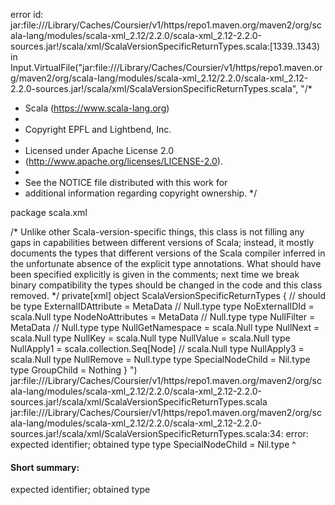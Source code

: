 error id: jar:file://<HOME>/Library/Caches/Coursier/v1/https/repo1.maven.org/maven2/org/scala-lang/modules/scala-xml_2.12/2.2.0/scala-xml_2.12-2.2.0-sources.jar!/scala/xml/ScalaVersionSpecificReturnTypes.scala:[1339..1343) in Input.VirtualFile("jar:file://<HOME>/Library/Caches/Coursier/v1/https/repo1.maven.org/maven2/org/scala-lang/modules/scala-xml_2.12/2.2.0/scala-xml_2.12-2.2.0-sources.jar!/scala/xml/ScalaVersionSpecificReturnTypes.scala", "/*
 * Scala (https://www.scala-lang.org)
 *
 * Copyright EPFL and Lightbend, Inc.
 *
 * Licensed under Apache License 2.0
 * (http://www.apache.org/licenses/LICENSE-2.0).
 *
 * See the NOTICE file distributed with this work for
 * additional information regarding copyright ownership.
 */

package scala.xml

/*
 Unlike other Scala-version-specific things, this class is not filling any gaps in capabilities
 between different versions of Scala; instead, it mostly documents the types that different versions of the
 Scala compiler inferred in the unfortunate absence of the explicit type annotations.
 What should have been specified explicitly is given in the comments;
 next time we break binary compatibility the types should be changed in the code and this class removed.
 */
private[xml] object ScalaVersionSpecificReturnTypes { // should be
  type ExternalIDAttribute = MetaData                 // Null.type
  type NoExternalIDId = scala.Null
  type NodeNoAttributes = MetaData                    // Null.type
  type NullFilter = MetaData                          // Null.type
  type NullGetNamespace = scala.Null
  type NullNext = scala.Null
  type NullKey = scala.Null
  type NullValue = scala.Null
  type NullApply1 = scala.collection.Seq[Node]        // scala.Null
  type NullApply3 = scala.Null
  type NullRemove = Null.type
  type SpecialNodeChild = Nil.type
  type GroupChild = Nothing
}
")
jar:file://<HOME>/Library/Caches/Coursier/v1/https/repo1.maven.org/maven2/org/scala-lang/modules/scala-xml_2.12/2.2.0/scala-xml_2.12-2.2.0-sources.jar!/scala/xml/ScalaVersionSpecificReturnTypes.scala
jar:file://<HOME>/Library/Caches/Coursier/v1/https/repo1.maven.org/maven2/org/scala-lang/modules/scala-xml_2.12/2.2.0/scala-xml_2.12-2.2.0-sources.jar!/scala/xml/ScalaVersionSpecificReturnTypes.scala:34: error: expected identifier; obtained type
  type SpecialNodeChild = Nil.type
  ^
#### Short summary: 

expected identifier; obtained type